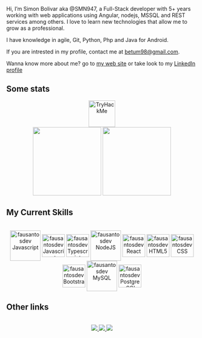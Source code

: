 
 Hi, I’m Simon Bolivar aka @SMN947, a Full-Stack developer with 5+ years working with web applications using Angular, nodejs, MSSQL and REST services among others. I love to learn new technologies that allow me to grow as a professional.

I have knowledge in agile, Git, Python, Php and Java for Android.

If you are intrested in my profile, contact me at betum98@gmail.com.


Wanna know more about me? go to <a href="https://smn947.com.co">my web site</a> or take look to my <a href="https://www.linkedin.com/in/smn947/?locale=en_US">LinkedIn profile</a>

<h2>Some stats</h2>
<div align="center">
  <img height="70em" src="https://tryhackme-badges.s3.amazonaws.com/SMN947.png" alt="TryHackMe">
  <br>
  <img height="180em" src="https://github-readme-stats.vercel.app/api?username=SMN947&show_icons=true&theme=tokyonight&include_all_commits=true&count_private=true"/>
  <img height="180em" src="https://github-readme-stats.vercel.app/api/top-langs/?username=SMN947&layout=compact&langs_count=7&theme=tokyonight"/>
</div>
 
 <div align="center">
  
</div>



<h2>My Current Skills</h2>
  
<div align="center"><br>
  <img align="center" alt="fausantosdev Javascript" height="80" width="80" src="https://cdn.jsdelivr.net/gh/devicons/devicon/icons/php/php-plain.svg"/>
  <img align="center" alt="fausantosdev Javascript" height="60" width="60" src="https://cdn.jsdelivr.net/gh/devicons/devicon/icons/javascript/javascript-plain.svg">
  <img align="center" alt="fausantosdev Typescript" height="60" width="60" src="https://cdn.jsdelivr.net/gh/devicons/devicon/icons/typescript/typescript-plain.svg">
  <img align="center" alt="fausantosdev NodeJS" height="80" width="80" src="https://cdn.jsdelivr.net/gh/devicons/devicon/icons/java/java-original-wordmark.svg"> 
  <img align="center" alt="fausantosdev React" height="60" width="60" src="https://cdn.jsdelivr.net/gh/devicons/devicon/icons/csharp/csharp-original.svg">
  <img align="center" alt="fausantosdev HTML5" height="60" width="60" src="https://cdn.jsdelivr.net/gh/devicons/devicon/icons/html5/html5-plain-wordmark.svg">
  <img align="center" alt="fausantosdev CSS" height="60" width="60" src="https://cdn.jsdelivr.net/gh/devicons/devicon/icons/css3/css3-plain-wordmark.svg">
  <img align="center" alt="fausantosdev Bootstrap" height="60" width="60" src="https://cdn.jsdelivr.net/gh/devicons/devicon/icons/python/python-original.svg">
  <img align="center" alt="fausantosdev MySQL" height="80" width="80" src="https://cdn.jsdelivr.net/gh/devicons/devicon/icons/mysql/mysql-original-wordmark.svg">
  <img align="center" alt="fausantosdev PostgresSQL" height="60" width="60" src="https://cdn.jsdelivr.net/gh/devicons/devicon/icons/microsoftsqlserver/microsoftsqlserver-plain-wordmark.svg">
</div>  
  
<h2>Other links</h2>

<div align="center"><br>
  <a href="https://www.linkedin.com/in/smn947/">
     <img src="https://img.shields.io/badge/LinkedIn-0077B5?style=for-the-badge&logo=linkedin&logoColor=white" /> 
  </a>
  <a href="https://smn947.com.co">
     <img src="https://img.shields.io/badge/website-000000?style=for-the-badge&logo=About.me&logoColor=white" /> 
  </a>
  <a href="https://www.patreon.com/join/smn947/checkout?rid=8071475">
     <img src="https://img.shields.io/badge/Patreon-F96854?style=for-the-badge&logo=patreon&logoColor=white" /> 
  </a>
</div>
